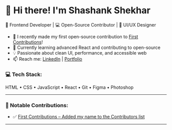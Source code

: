 # 👋 Hi there! I'm Shashank Shekhar

🎨 Frontend Developer | 💻 Open-Source Contributor | 🎯 UI/UX Designer

- 🚀 I recently made my first open-source contribution to [First Contributions](https://github.com/firstcontributions/first-contributions)!
- 🌱 Currently learning advanced React and contributing to open-source
- 💡 Passionate about clean UI, performance, and accessible web
- 📫 Reach me: [LinkedIn](https://linkedin.com/in/yourprofile) | [Portfolio](https://yourwebsite.com)

### 💻 Tech Stack:
HTML • CSS • JavaScript • React • Git • Figma • Photoshop

---

### 🌟 Notable Contributions:
- ✅ [First Contributions – Added my name to the Contributors list](https://github.com/firstcontributions/first-contributions/pull/YOUR_PR_ID)

---
